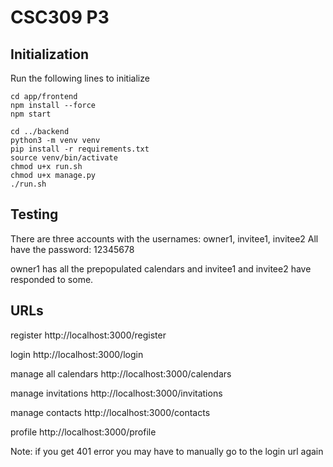 
# CSC309 P3

## Initialization
Run the following lines to initialize
```
cd app/frontend
npm install --force
npm start

cd ../backend
python3 -m venv venv
pip install -r requirements.txt
source venv/bin/activate
chmod u+x run.sh
chmod u+x manage.py
./run.sh
```

## Testing
There are three accounts with the usernames: owner1, invitee1, invitee2
All have the password: 12345678

owner1 has all the prepopulated calendars and invitee1 and invitee2 have responded to some.


## URLs 
register
http://localhost:3000/register

login
http://localhost:3000/login

manage all calendars
http://localhost:3000/calendars

manage invitations
http://localhost:3000/invitations

manage contacts
http://localhost:3000/contacts

profile
http://localhost:3000/profile


Note: if you get 401 error you may have to manually go to the login url again


